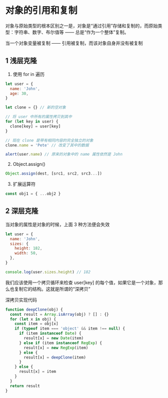 # 对象的引用和复制

对象与原始类型的根本区别之一是，对象是“通过引用”存储和复制的，而原始类型：字符串、数字、布尔值等 —— 总是“作为一个整体”复制。

当一个对象变量被复制 —— 引用被复制，而该对象自身并没有被复制

## 1 浅层克隆

1. 使用 for in 遍历

```js
let user = {
  name: 'John',
  age: 30,
}

let clone = {} // 新的空对象

// 将 user 中所有的属性拷贝到其中
for (let key in user) {
  clone[key] = user[key]
}

// 现在 clone 是带有相同内容的完全独立的对象
clone.name = 'Pete' // 改变了其中的数据

alert(user.name) // 原来的对象中的 name 属性依然是 John
```

2. Object.assign()

```js
Object.assign(dest, [src1, src2, src3...])
```

3. 扩展运算符

```js
const obj1 = { ...obj2 }
```

## 2 深层克隆

当对象的属性是对象的时候，上面 3 种方法便会失效

```js
let user = {
  name: 'John',
  sizes: {
    height: 182,
    width: 50,
  },
}

console.log(user.sizes.height) // 182
```

我们应该使用一个拷贝循环来检查 user[key] 的每个值，如果它是一个对象，那么也复制它的结构。这就是所谓的“深拷贝”

深拷贝实现代码

```js
function deepClone(obj) {
  const result = Array.isArray(obj) ? [] : {}
  for (let x in obj) {
    const item = obj[x]
    if (typeof item === 'object' && item !== null) {
      if (item instanceof Date) {
        result[x] = new Date(item)
      } else if (item instanceof RegExp) {
        result[x] = new RegExp(item)
      } else {
        result[x] = deepClone(item)
      }
    } else {
      result[x] = item
    }
  }
  return result
}
```
